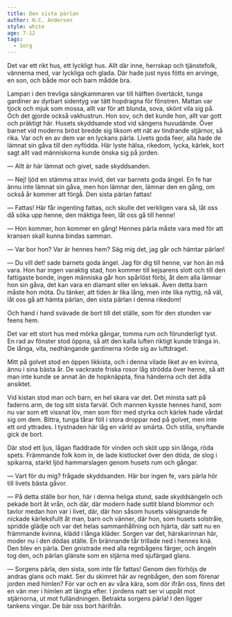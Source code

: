 ```yaml
---
title: Den sista pärlan
author: H.C. Andersen
style: white
age: 7-12
tags:
  - Sorg
---
```


Det var ett rikt hus, ett lyckligt hus. Allt där inne, herrskap och tjänstefolk, vännerna med, var lyckliga och glada. Där hade just nyss fötts en arvinge, en son, och både mor och barn mådde bra.

Lampan i den trevliga sängkammaren var till hälften övertäckt, tunga gardiner av dyrbart sidentyg var tätt hopdragna för fönstren. Mattan var tjock och mjuk som mossa, allt var för att blunda, sova, skönt vila sig på. Och det gjorde också vakhustrun. Hon sov, och det kunde hon, allt var gott och präktigt här. Husets skyddsande stod vid sängens huvudände. Över barnet vid moderns bröst bredde sig liksom ett nät av tindrande stjärnor, så rika. Var och en av dem var en lyckans pärla. Livets goda feer, alla hade de lämnat sin gåva till den nyfödda. Här lyste hälsa, rikedom, lycka, kärlek, kort sagt allt vad människorna kunde önska sig på jorden.

— Allt är här lämnat och givet, sade skyddsanden.

— Nej! ljöd en stämma strax invid, det var barnets goda ängel. En fe har ännu inte lämnat sin gåva, men hon
lämnar den, lämnar den en gång, om också år kommer att förgå. Den sista pärlan fattas!

— Fattas! Här får ingenting fattas, och skulle det verkligen vara så, låt oss då söka upp henne, den mäktiga feen, låt oss gå till henne!

— Hon kommer, hon kommer en gång! Hennes pärla måste vara med för att kransen skall kunna bindas samman.

— Var bor hon? Var är hennes hem? Säg mig det, jag går och hämtar pärlan!

— Du vill det! sade barnets goda ängel. Jag för dig till henne, var hon än må vara. Hon har ingen varaktig stad, hon kommer till kejsarens slott och till den fattigaste bonde, ingen människa går hon spårlöst förbi, åt dem alla lämnar hon sin gåva, det kan vara en diamant eller en leksak. Även detta barn måste hon möta. Du tänker, att tiden är lika lång, men inte lika nyttig, nå väl, låt oss gå att hämta pärlan, den sista pärlan i denna rikedom!

Och hand i hand svävade de bort till det ställe, som för den stunden var feens hem.

Det var ett stort hus med mörka gångar, tomma rum och förunderligt tyst. En rad av fönster stod öppna, så att den kalla luften riktigt kunde tränga in. De långa, vita, nedhängande gardinerna rörde sig av luftdraget.

Mitt på golvet stod en öppen likkista, och i denna vilade liket av en kvinna, ännu i sina bästa år. De vackraste friska rosor låg strödda över henne, så att man inte kunde se annat än de hopknäppta, fina händerna och det ädla ansiktet.

Vid kistan stod man och barn, en hel skara var det. Det minsta satt på faderns arm, de tog sitt sista farväl. Och mannen kysste hennes hand, som nu var som ett vissnat löv, men som förr med styrka och kärlek hade vårdat sig om dem. Bittra, tunga tårar föll i stora droppar ned på golvet, men inte ett ord yttrades. I tystnaden här låg en värld av smärta. Och stilla, snyftande gick de bort.

Där stod ett ljus, lågan fladdrade för vinden och sköt upp sin långa, röda spets. Främmande folk kom in, de lade kistlocket över den döda, de slog i spikarna, starkt ljöd hammarslagen genom husets rum och gångar.

— Vart för du mig? frågade skyddsanden. Här bor ingen fe, vars pärla hör till livets bästa gåvor.

— På detta ställe bor hon, här i denna heliga stund, sade skyddsängeln och pekade bort åt vrån, och där, där modern hade suttit bland blommor och tavlor medan hon var i livet, där, där hon såsom husets välsignande fe nickade kärleksfullt åt man, barn och vänner, där hon, som husets solstråle, spridde glädje och var det helas sammanhållning och hjärta, där satt nu en främmande kvinna, klädd i långa kläder. Sorgen var det, härskarinnan här, moder nu i den dödas ställe. En brännande tår trillade ned i hennes knä. Den blev en pärla. Den gnistrade med alla regnbågens färger, och ängeln tog den, och pärlan glänste som en stjärna med sjufärgad glans.

— Sorgens pärla, den sista, som inte får fattas! Genom den förhöjs de andras glans och makt. Ser du skimret här av regnbågen, den som förenar jorden med himlen? För var och en av våra kära, som dör ifrån oss, finns det en vän mer i himlen att längta efter. I jordens natt ser vi uppåt mot stjärnorna, ut mot fulländningen. Betrakta sorgens pärla! I den ligger tankens vingar. De bär oss bort härifrån.
